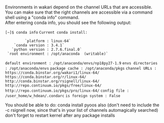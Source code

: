 Environments in wakari depend on the channel URLs that are accessible.  You can make sure that the right channels are accessible via a command shell using a "conda info" command.  
After entering conda info, you should see the following output:
 
`[~]$ conda info`
`Current conda install:`
                                                                                                                                                                      
             `platform : linux-64`
        `conda version : 3.4.1`
       `python version : 2.7.6.final.0`
     `root environment : /opt/anaconda  (writable)`
`default environment : /opt/anaconda/envs/np18py27-1.9`
     `envs directories : /opt/anaconda/envs`
        `package cache : /opt/anaconda/pkgs`
         `channel URLs : https://conda.binstar.org/wakari1/linux-64/`
                        `https://conda.binstar.org/r/linux-64/`
                        `http://conda.binstar.org/rsignell/linux-64/`
                        `http://repo.continuum.io/pkgs/free/linux-64/`
                        `http://repo.continuum.io/pkgs/pro/linux-64/`
          `config file : /user_home/w_hdean/.condarc`
    `is foreign system : False`



You should be able to do:
conda install pyoos
also
(don't need to include the -c rsignell now, since that's in your list of channels automagically searched)
don't forget to restart kernel after any package installs